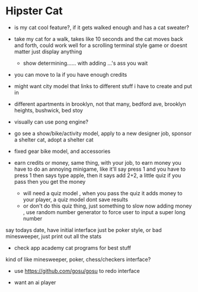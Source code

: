# Hipster Cat

 - is my cat cool feature?, if it gets walked enough and has a cat sweater?
 - take my cat for a walk, takes like 10 seconds and the cat moves back and forth, could work well for a scrolling terminal style game or doesnt matter just display anything
   - show determining...... with adding ...'s ass you wait

 - you can move to la if you have enough credits
 - might want city model that links to different stuff i have to create and put in

 - different apartments in brooklyn, not that many, bedford ave, brooklyn heights, bushwick, bed stoy

 - visually can use pong engine?

 - go see a show/bike/activity model, apply to a new designer job, sponsor a shelter cat, adopt a shelter cat


 - fixed gear bike model, and accessories

 - earn credits or money, same thing, with your job, to earn money you have to do an annoying minigame, like it'll say press 1 and you have to press 1 then says type apple, then it says add 2+2, a little quiz if you pass then you get the money
    - will need a quiz model , when you pass the quiz it adds money to your player, a quiz model dont save results
    - or don't do this quiz thing, just something to slow now adding money , use random number generator to force user to input a super long number


 say todays date, have initial interface just be poker style, or bad minesweeper, just print out all the stats


 - check app academy cat programs for best stuff


 kind of like minesweeper, poker, chess/checkers interface?

 - use https://github.com/gosu/gosu to redo interface

 - want an ai player
